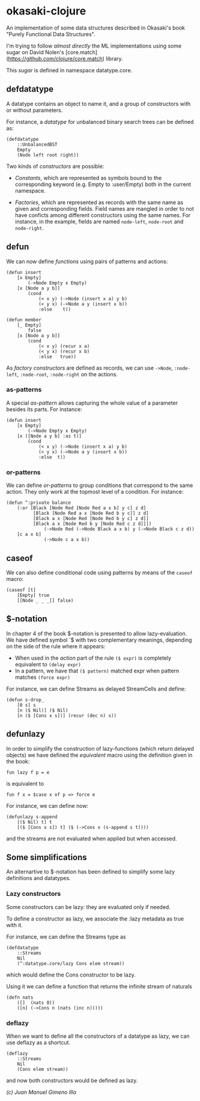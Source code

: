 # okasaki-clojure

An implementation of some data structures described in Okasaki's book "Purely 
Functional Data Structures".

I'm trying to follow _almost directly_ the ML implementations using some sugar on David Nolen's [core.match]
(https://github.com/clojure/core.match) library. 

This _sugar_ is defined in namespace datatype.core.

## defdatatype

A datatype contains an object to name it, and a group of constructors
with or without parameters.

For instance, a _datatype_ for unbalanced binary search trees can be defined as:

    (defdatatype
        ::UnbalancedBST
        Empty        
        (Node left root right)) 
        
Two kinds of _constructors_ are possible: 

* _Constants_, which are represented as symbols bound to the
corresponding keyword (e.g. Empty to :user/Empty) 
both in the current namespace.

* _Factories_, which are represented as records with the same name
as given  and corresponding fields. Field names are mangled in order to
not have conficts among different constructors using the same names.
For instance, in the example, fields are named `node-left`,
`node-root` and `node-right`.
  
## defun

We can now define  _functions_ using pairs of patterns and actions:

    (defun insert
        [x Empty] 
            (->Node Empty x Empty)
        [x [Node a y b]]
            (cond 
                (< x y) (->Node (insert x a) y b)
                (< y x) (->Node a y (insert x b))
                :else    t))

    (defun member
        [_ Empty]
            false
        [x [Node a y b]]
            (cond
                (< x y) (recur x a)
                (< y x) (recur x b)
                :else   true))

As _factory constructors_ are defined as records, we can use `->Node`,
`:node-left`, `:node-root`, `:node-right` on the actions.

### as-patterns

A special _as-pattern_ allows capturing the whole value of a parameter
besides its parts. For instance:

    (defun insert
        [x Empty] 
            (->Node Empty x Empty)
        [x ([Node a y b] :as t)]
            (cond 
                (< x y) (->Node (insert x a) y b)
                (< y x) (->Node a y (insert x b))
                :else  t))
                
### or-patterns

We can define _or-patterns_ to group conditions that correspond to the
same action. They only work at the topmost level of a condition. For
instance:

    (defun ^:private balance
        (:or [Black [Node Red [Node Red a x b] y c] z d] 
              [Black [Node Red a x [Node Red b y c]] z d] 
              [Black a x [Node Red [Node Red b y c] z d]] 
              [Black a x [Node Red b y [Node Red c z d]]]) 
                  (->Node Red (->Node Black a x b) y (->Node Black c z d))
        [c a x b]                                         
                  (->Node c a x b))

## caseof

We can also define conditional code using patterns by means of the `caseof`
macro:

    (caseof [t]
        [Empty] true
        [[Node _ _ _]] false)

## $-notation

In chapter 4 of the book $-notation is presented to allow
lazy-evaluation. We have defined symbol `$ with two 
complementary meanings, depending on the side of the rule where it appears:

* When used in the _action_ part of the rule `($ expr)` is completely equivalent to `(delay expr)`
* In a pattern, we have that `($ pattern)` matched expr when pattern matches `(force expr)`

For instance, we can define Streams as delayed StreamCells and define:

    (defun s-drop_
        [0 s] s
        [n ($ Nil)] ($ Nil)
        [n ($ [Cons x s])] (recur (dec n) s))

## defunlazy

In order to simplify the construction of lazy-functions (which return delayed objects) we have defined the 
_equivalent_ macro using the definition given in the book:

    fun lazy f p = e 

is equivalent to

    fun f x = $case x of p => force e

For instance, we can define now:

    (defunlazy s-append
        [($ Nil) t] t
        [($ [Cons x s]) t] ($ (->Cons x (s-append s t))))

and the streams are not evaluated when applied but when accessed.


## Some simplifications

An alternartive to $-notation has been defined to simplify some lazy definitions and datatypes.

### Lazy constructors

Some constructors can be lazy: they are evaluated only if needed. 

To define a constructor as lazy, we associate the :lazy metadata
as true with it.

For instance, we can define the Streams type as

    (defdatatype
        ::Streams
        Nil
        (^:datatype.core/lazy Cons elem stream))

which would define the Cons constructor to be lazy.

Using it we can define a function that returns the infinite stream of naturals

    (defn nats
        ([]  (nats 0))
        ([n] (->Cons n (nats (inc n)))))
          
### deflazy

When we want to define all the constructors of a datatype as lazy, we
can use deflazy as a shortcut.

    (deflazy
        ::Streams
        Nil
        (Cons elem stream))

and now both constructors would be defined as lazy.

_(c) Juan Manuel Gimeno Illa_
